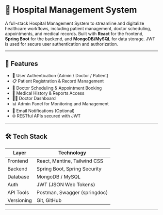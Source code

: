 # 🏥 Hospital Management System

A full-stack Hospital Management System to streamline and digitalize healthcare workflows, including patient management, doctor scheduling, appointments, and medical records. Built with **React** for the frontend, **Spring Boot** for the backend, and **MongoDB/MySQL** for data storage. JWT is used for secure user authentication and authorization.

---

## 🚀 Features

- 🔐 User Authentication (Admin / Doctor / Patient)
- 📋 Patient Registration & Record Management
- 📅 Doctor Scheduling & Appointment Booking
- 📂 Medical History & Reports Access
- 🧑‍⚕️ Doctor Dashboard
- 📊 Admin Panel for Monitoring and Management
- 📧 Email Notifications (Optional)
- 🌐 RESTful APIs secured with JWT

---

## 🛠️ Tech Stack

| Layer       | Technology                     |
|------------|---------------------------------|
| Frontend   | React, Mantine, Tailwind CSS    |
| Backend    | Spring Boot, Spring Security    |
| Database   | MongoDB / MySQL                 |
| Auth       | JWT (JSON Web Tokens)           |
| API Tools  | Postman, Swagger (springdoc)    |
| Versioning | Git, GitHub                     |

---

